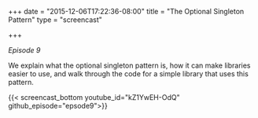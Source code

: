 +++
date = "2015-12-06T17:22:36-08:00"
title = "The Optional Singleton Pattern"
type = "screencast"

+++

_Episode 9_

We explain what the optional singleton pattern is, how it can make libraries easier to use, and walk through the code for a simple library that uses this pattern.
<!--more-->

{{< screencast_bottom youtube_id="kZ1YwEH-OdQ" github_episode="epsode9">}}
